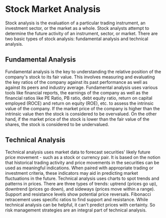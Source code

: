# Stock Market Analysis

Stock analysis is the evaluation of a particular trading instrument, an investment sector, or the
market as a whole. Stock analysts attempt to determine the future activity of an instrument, sector,
or market. There are two basic types of stock analysis: fundamental analysis and technical analysis.


## Fundamental Analysis

Fundamental analysis is the key to understanding the relative position of the company&#39;s stock to its
fair value. This involves measuring and evaluating the key ratios of the company against its past
performance as well as against its peers and industry average. Fundamental analysis uses various
tools like financial reports, the earnings of the company as well as the financial ratios like PE
Ratio, PB ratio, debt equity ratio, return on capital employed (ROCE) and return on equity (ROE), etc.
to assess the intrinsic value of the company. If the market price of the company is higher than the
intrinsic value then the stock is considered to be overvalued. On the other hand, if the market price
of the stock is lower than the fair value of the shares, the stock is considered to be undervalued.

## Technical Analysis

Technical analysis uses market data to forecast securities&#39; likely future price movement - such as a
stock or currency pair. It is based on the notion that historical trading activity and price movements
in the securities can be used as meaningful indications. When paired with appropriate trading or
investment criteria, these indicators may aid in predicting market fluctuations in the future.
Technical analysis uses charts to spot trends and patterns in prices. There are three types of trends:
uptrend (prices go up), downtrend (prices go down), and sideways (prices move within a range).
Support and resistance levels show potential price reversals. Fibonacci retracement uses specific
ratios to find support and resistance. While technical analysis can be helpful, it can&#39;t predict prices
with certainty. So risk management strategies are an integral part of technical analysis.